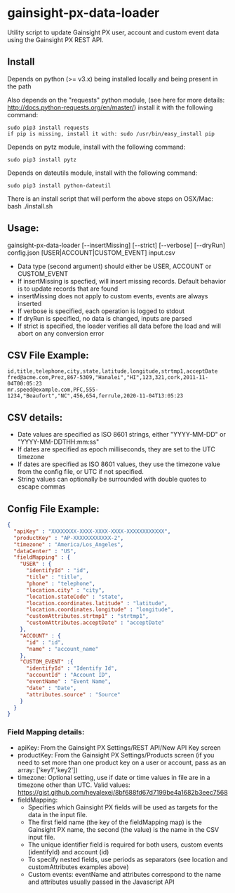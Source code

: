 # gainsight-px-data-loader

Utility script to update Gainsight PX user, account and custom event data using the Gainsight PX REST API.

## Install
Depends on python (>= v3.x) being installed locally and being present in the path

Also depends on the "requests" python module, (see here for more details: http://docs.python-requests.org/en/master/) install it with the following command:
```
sudo pip3 install requests
if pip is missing, install it with: sudo /usr/bin/easy_install pip
```
Depends on pytz module, install with the following command:
```
sudo pip3 install pytz
```

Depends on dateutils module, install with the following command:
```
sudo pip3 install python-dateutil
```

There is an install script that will perform the above steps on OSX/Mac:
bash ./install.sh

## Usage:
gainsight-px-data-loader [--insertMissing] [--strict] [--verbose] [--dryRun] config.json [USER|ACCOUNT|CUSTOM_EVENT] input.csv

* Data type (second argument) should either be USER, ACCOUNT or CUSTOM_EVENT
* If insertMissing is specfied, will insert missing records.  Default behavior is to update records that are found
* insertMissing does not apply to custom events, events are always inserted
* If verbose is specified, each operation is logged to stdout
* If dryRun is specified, no data is changed, inputs are parsed 
* If strict is specified, the loader verifies all data before the load and will abort on any conversion error


## CSV File Example:
```
id,title,telephone,city,state,latitude,longitude,strtmp1,acceptDate
fred@acme.com,Prez,867-5309,"Hanalei","HI",123,321,cork,2011-11-04T00:05:23
mr.speed@example.com,PFC,555-1234,"Beaufort","NC",456,654,ferrule,2020-11-04T13:05:23
```

## CSV details:
* Date values are specified as ISO 8601 strings, either "YYYY-MM-DD" or "YYYY-MM-DDTHH:mm:ss"
* If dates are specified as epoch milliseconds, they are set to the UTC timezone
* If dates are specified as ISO 8601 values, they use the timezone value from the config file, or UTC if not specified.
* String values can optionally be surrounded with double quotes to escape commas
  
## Config File Example:
```json
{
  "apiKey" : "XXXXXXXX-XXXX-XXXX-XXXX-XXXXXXXXXXXX",
  "productKey" : "AP-XXXXXXXXXXXX-2",
  "timezone" : "America/Los_Angeles",
  "dataCenter" : "US",
  "fieldMapping" : {
    "USER" : {
      "identifyId" : "id",
      "title" : "title",
      "phone" : "telephone",
      "location.city" : "city",
      "location.stateCode" : "state",
      "location.coordinates.latitude" : "latitude",
      "location.coordinates.longitude" : "longitude",
      "customAttributes.strtmp1" : "strtmp1",
      "customAttributes.acceptDate" : "acceptDate"
    },
    "ACCOUNT" : {
      "id" : "id",
      "name" : "account_name"
    },
    "CUSTOM_EVENT" :{
      "identifyId" : "Identify Id",
      "accountId" : "Account ID",
      "eventName" : "Event Name",
      "date" : "Date",
      "attributes.source" : "Source"
    }
  }
}
```

### Field Mapping details:
* apiKey: From the Gainsight PX Settings/REST API/New API Key screen
* productKey: From the Gainsight PX Settings/Products screen (if you need to set more than one product key on a user or account, pass as an array: ['key1','key2'])
* timezone: Optional setting, use if date or time values in file are in a timezone other than UTC. Valid values: https://gist.github.com/heyalexej/8bf688fd67d7199be4a1682b3eec7568
* fieldMapping: 
    * Specifies which Gainsight PX fields will be used as targets for the data in the input file.  
    * The first field name (the key of the fieldMapping map) is the Gainsight PX name, the second (the value) is the name in the CSV input file.
    * The unique identifier field is required for both users, custom events (identifyId) and account (id)
    * To specify nested fields, use periods as separators (see location and customAttributes examples above)
    * Custom events: eventName and attributes correspond to the name and attributes usually passed in the Javascript API


